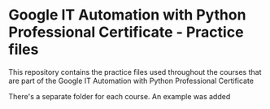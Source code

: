 # Google IT Automation with Python Professional Certificate - Practice files

This repository contains the practice files used throughout the courses that are
part of the Google IT Automation with Python Professional Certificate

There's a separate folder for each course.
An example was added

